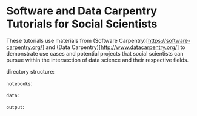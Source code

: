 # Software and Data Carpentry Tutorials for Social Scientists

These tutorials use materials from (Software Carpentry)[https://software-carpentry.org/] and (Data Carpentry)[http://www.datacarpentry.org/] to demonstrate use cases and potential projects that social scientists can pursue within the intersection of data science and their respective fields. 

directory structure:

`notebooks`: 

`data`:

`output`: 

